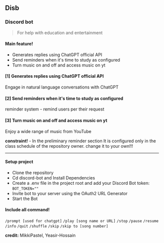 ## Disb
### Discord bot 
> For help with education and entertainment

#### Main feature!

- Generates replies using ChatGPT official API
- Send reminders when it's time to study as configured
- Turn music on and off and access music on yt
 
#### [1] Generates replies using ChatGPT official API
Engage in natural language conversations with ChatGPT 
#### [2] Send reminders when it's time to study as configured
reminder system - remind users per their request 
#### [3] Turn music on and off and access music on yt
 Enjoy a wide range of music from YouTube 
 
**constraint!** - In the preliminary reminder section It is configured only in the class schedule of the repository owner. change it to your own!!!

---
#### Setup project
- Clone the repository
- Cd discord-bot and Install Dependencies
- Create a .env file in the project root and add your Discord Bot token: `BOT_TOKEN=""`
- Invite bot to your server using the OAuth2 URL Generator
- Start the Bot
  
#### Include all command!
`/prompt [used for chatgpt]`
`/play [song name or URL]`
`/stop`
`/pause`
`/resume`
`/info`
`/quit`
`/shuffle`
`/skip`
`/skip to [song number]`

**credit:** MikkiPastel, Yeasir-Hossain

